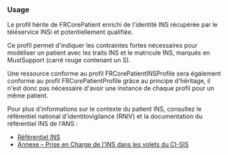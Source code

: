 ### Usage

Le profil hérite de FRCorePatient enrichi de l'identité INS récupérée par le téléservice INSi et potentiellement qualifiée.

Ce profil permet d'indiquer les contraintes fortes nécessaires pour modéliser un patient avec les traits INS et le matricule INS, marqués en MustSupport (carré rouge contenant un S).

Une ressource conforme au profil FRCorePatientINSProfile sera également conforme au profil FRCorePatientProfile grâce au principe d'héritage, il n'est donc pas nécessaire d'avoir une instance de chaque profil pour un même patient.

Pour plus d'informations sur le contexte du patient INS, consultez le référentiel national d'identitovigilance (RNIV) et la documentation du référentiel INS de l'ANS :

* [Référentiel INS](https://esante.gouv.fr/produits-services/referentiel-ins)
* [Annexe – Prise en Charge de l'INS dans les volets du CI-SIS](https://esante.gouv.fr/annexe-prise-en-charge-de-lins-dans-les-volets-du-ci-sis)